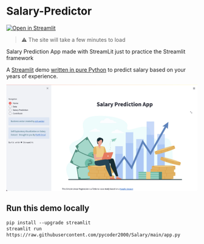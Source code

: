 # Salary-Predictor

[![Open in Streamlit](https://static.streamlit.io/badges/streamlit_badge_black_white.svg)](https://salary-predictor-stream.herokuapp.com/)

> ⚠️ The site will take a few minutes to load

Salary Prediction App made with StreamLit just to practice the Streamlit framework

A [Streamlit](https://streamlit.io) demo [written in pure Python](https://github.com/pycoder2000/Salary/blob/main/app.py) to predict salary based on your years of experience.

![Final App Animation](./images/Screenshot.png "Website demo")

## Run this demo locally
```
pip install --upgrade streamlit
streamlit run https://raw.githubusercontent.com/pycoder2000/Salary/main/app.py
```
